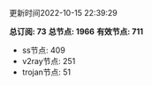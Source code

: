 更新时间2022-10-15 22:39:29

**总订阅: 73**
**总节点: 1966**
**有效节点: 711**
- ss节点: 409
- v2ray节点: 251
- trojan节点: 51
